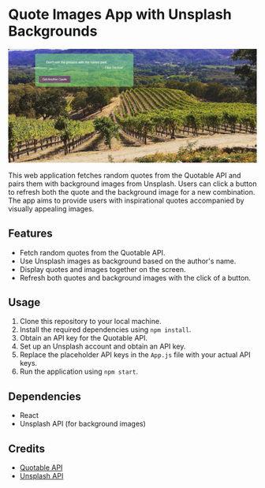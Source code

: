 # Quote Images App with Unsplash Backgrounds

![App Screenshot](Screenshot.png)

This web application fetches random quotes from the Quotable API and pairs them with background images from Unsplash. Users can click a button to refresh both the quote and the background image for a new combination. The app aims to provide users with inspirational quotes accompanied by visually appealing images.

## Features

- Fetch random quotes from the Quotable API.
- Use Unsplash images as background based on the author's name.
- Display quotes and images together on the screen.
- Refresh both quotes and background images with the click of a button.

## Usage

1. Clone this repository to your local machine.
2. Install the required dependencies using `npm install`.
3. Obtain an API key for the Quotable API.
4. Set up an Unsplash account and obtain an API key.
5. Replace the placeholder API keys in the `App.js` file with your actual API keys.
6. Run the application using `npm start`.

## Dependencies

- React
- Unsplash API (for background images)

## Credits

- [Quotable API](https://api.quotable.io/)
- [Unsplash API](https://unsplash.com/developers)
